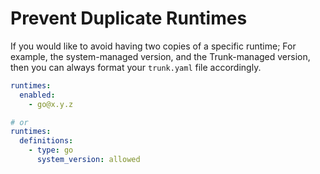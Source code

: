 # Prevent Duplicate Runtimes

If you would like to avoid having two copies of a specific runtime; For example, the system-managed version, and the Trunk-managed version, then you can always format your `trunk.yaml` file accordingly.&#x20;

```yaml
runtimes: 
  enabled: 
    - go@x.y.z

# or
runtimes: 
  definitions: 
    - type: go
      system_version: allowed
```

